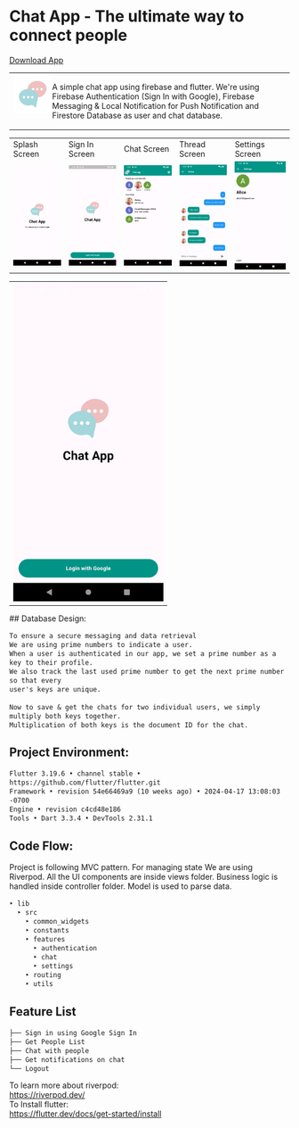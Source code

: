 # Chat App - The ultimate way to connect people

<a href="https://drive.google.com/drive/folders/1yI6kdUbndne59eNw1mCHjkXdqHL7C9R6?usp=sharing" target="_blank">Download App</a>

<table>
  <tr>
    <td>
      <img src="assets/logo.png" height=70 align="left"> 
    <p>
    A simple chat app using firebase and flutter. We're using Firebase Authentication (Sign In with Google), Firebase Messaging & Local Notification for Push Notification and Firestore Database as user and chat database.
    </p>
    </td>

  </tr>
</table>
<table>
  <tr>
     <td>Splash Screen</td>
     <td>Sign In Screen</td>
     <td>Chat Screen</td>
     <td>Thread Screen</td>
      <td>Settings Screen</td>
  </tr>
  <tr>
    <td><img src="assets/screens/splash.png" width=270 ></td>
    <td><img src="assets/screens/auth.png" width=270 ></td>
    <td><img src="assets/screens/chat.png" width=270 ></td>
    <td><img src="assets/screens/thread.png" width=270 ></td>
    <td><img src="assets/screens/settings.png" width=270 ></td>
  </tr>
 </table>

<table>
 <tr> <td>
 <img src="assets/screens/app_preview.gif" width=270 >
 </td></tr>
</table>
## Database Design:

```
To ensure a secure messaging and data retrieval
We are using prime numbers to indicate a user.
When a user is authenticated in our app, we set a prime number as a key to their profile.
We also track the last used prime number to get the next prime number so that every
user's keys are unique.

Now to save & get the chats for two individual users, we simply multiply both keys together.
Multiplication of both keys is the document ID for the chat.
```

## Project Environment:

```
Flutter 3.19.6 • channel stable • https://github.com/flutter/flutter.git
Framework • revision 54e66469a9 (10 weeks ago) • 2024-04-17 13:08:03 -0700
Engine • revision c4cd48e186
Tools • Dart 3.3.4 • DevTools 2.31.1
```

## Code Flow:

Project is following MVC pattern. For managing state We are using Riverpod. All the UI components are inside views folder. Business logic is handled inside controller folder. Model is used to parse data.

```
‣ lib
  ‣ src
    ‣ common_widgets
    ‣ constants
    ‣ features
      ‣ authentication
      ‣ chat
      ‣ settings
    ‣ routing
    ‣ utils
```

## Feature List

```
├── Sign in using Google Sign In
├── Get People List
├── Chat with people
├── Get notifications on chat
└── Logout
```

To learn more about riverpod:<br>
https://riverpod.dev/<br>
To Install flutter:<br>
https://flutter.dev/docs/get-started/install
